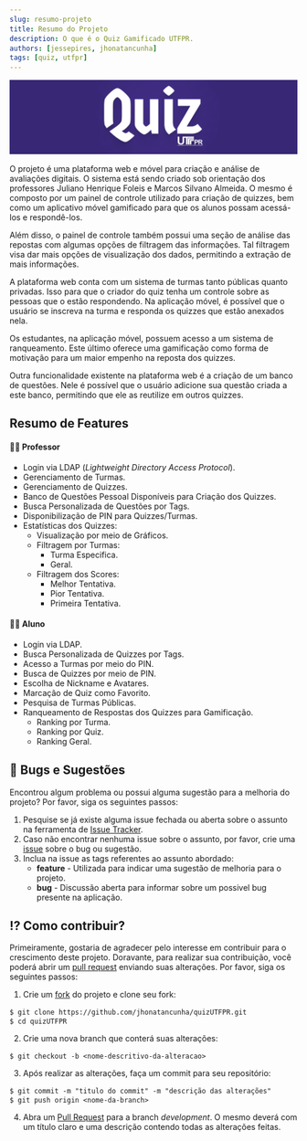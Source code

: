 ```yaml
---
slug: resumo-projeto
title: Resumo do Projeto
description: O que é o Quiz Gamificado UTFPR.
authors: [jessepires, jhonatancunha]
tags: [quiz, utfpr]
---
```


![Docusaurus Plushie](./capa.png)

O projeto é uma plataforma web e móvel para criação e análise de avaliações digitais. O sistema está sendo criado sob orientação dos professores Juliano Henrique Foleis e Marcos Silvano Almeida. O mesmo é composto por um painel de controle utilizado para criação de quizzes, bem como um aplicativo móvel gamificado para que os alunos possam acessá-los e respondê-los.

Além disso, o painel de controle também possui uma seção de análise das repostas com algumas opções de filtragem das informações. Tal filtragem visa dar mais opções de visualização dos dados, permitindo a extração de mais informações.

A plataforma web conta com um sistema de turmas tanto públicas quanto privadas. Isso para que o criador do quiz tenha um controle sobre as pessoas que o estão respondendo. Na aplicação móvel, é possível que o usuário se inscreva na turma e responda os quizzes que estão anexados nela.

Os estudantes, na aplicação móvel, possuem acesso a um sistema de ranqueamento. Este último oferece uma gamificação como forma de motivação para um maior empenho na reposta dos quizzes.

Outra funcionalidade existente na plataforma web é a criação de um banco de questões. Nele é possível que o usuário adicione sua questão criada a este banco, permitindo que ele as reutilize em outros quizzes.

## Resumo de Features

#### 🧑‍🏫 Professor

- Login via LDAP (_Lightweight Directory Access Protocol_).
- Gerenciamento de Turmas.
- Gerenciamento de Quizzes.
- Banco de Questões Pessoal Disponíveis para Criação dos Quizzes.
- Busca Personalizada de Questões por Tags.
- Disponibilização de PIN para Quizzes/Turmas.
- Estatísticas dos Quizzes:
  - Visualização por meio de Gráficos.
  - Filtragem por Turmas:
    - Turma Especifica.
    - Geral.
  - Filtragem dos Scores:
    - Melhor Tentativa.
    - Pior Tentativa.
    - Primeira Tentativa.

#### 🧑‍🎓 Aluno

- Login via LDAP.
- Busca Personalizada de Quizzes por Tags.
- Acesso a Turmas por meio do PIN.
- Busca de Quizzes por meio de PIN.
- Escolha de Nickname e Avatares.
- Marcação de Quiz como Favorito.
- Pesquisa de Turmas Públicas.
- Ranqueamento de Respostas dos Quizzes para Gamificação.
  - Ranking por Turma.
  - Ranking por Quiz.
  - Ranking Geral.

## :bug: Bugs e Sugestões

Encontrou algum problema ou possui alguma sugestão para a melhoria do projeto? Por favor, siga os seguintes passos:

1. Pesquise se já existe alguma issue fechada ou aberta sobre o assunto na ferramenta de [Issue Tracker](https://github.com/jhonatancunha/quizUTFPR/issues).
2. Caso não encontrar nenhuma issue sobre o assunto, por favor, crie uma [issue](https://github.com/jhonatancunha/quizUTFPR/issues/new) sobre o bug ou sugestão.
3. Inclua na issue as tags referentes ao assunto abordado:
   - **feature** - Utilizada para indicar uma sugestão de melhoria para o projeto.
   - **bug** - Discussão aberta para informar sobre um possivel bug presente na aplicação.

## :interrobang: Como contribuir?

Primeiramente, gostaria de agradecer pelo interesse em contribuir para o crescimento deste projeto. Doravante, para realizar sua contribuição, você poderá abrir um [pull request](https://help.github.com/articles/about-pull-requests/) enviando suas alterações. Por favor, siga os seguintes passos:

1. Crie um [fork](https://docs.github.com/en/get-started/quickstart/fork-a-repo) do projeto e clone seu fork:

```
$ git clone https://github.com/jhonatancunha/quizUTFPR.git
$ cd quizUTFPR
```

2. Crie uma nova branch que conterá suas alterações:

```
$ git checkout -b <nome-descritivo-da-alteracao>
```

3. Após realizar as alterações, faça um commit para seu repositório:

```
$ git commit -m "titulo do commit" -m "descrição das alterações"
$ git push origin <nome-da-branch>
```

4. Abra um [Pull Request](https://help.github.com/articles/about-pull-requests/) para a branch _development_. O mesmo deverá com um título claro e uma descrição contendo todas as alterações feitas.
